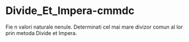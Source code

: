 # Divide_Et_Impera-cmmdc
Fie n valori naturale nenule. Determinati cel mai mare divizor comun al lor prin metoda Divide et Impera.
